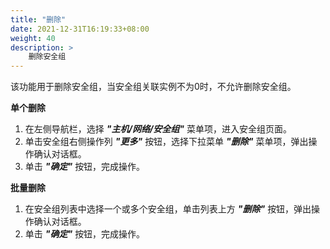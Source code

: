```yaml
---
title: "删除"
date: 2021-12-31T16:19:33+08:00
weight: 40
description: >
    删除安全组
---
```


该功能用于删除安全组，当安全组关联实例不为0时，不允许删除安全组。

**单个删除**

1. 在左侧导航栏，选择 **_"主机/网络/安全组"_** 菜单项，进入安全组页面。
2. 单击安全组右侧操作列 **_"更多"_** 按钮，选择下拉菜单 **_"删除"_** 菜单项，弹出操作确认对话框。
2. 单击 **_"确定"_** 按钮，完成操作。

**批量删除**

1. 在安全组列表中选择一个或多个安全组，单击列表上方 **_"删除"_** 按钮，弹出操作确认对话框。
2. 单击 **_"确定"_** 按钮，完成操作。